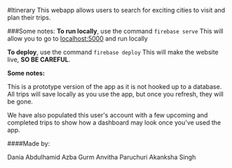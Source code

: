 #Itinerary
This webapp allows users to search for exciting cities to visit and plan their trips. 

###Some notes:
**To run locally**, use the command
`firebase serve`
This will allow you to go to [localhost:5000](https://localhost:5000) and run locally

**To deploy**, use the command
`firebase deploy`
This will make the website live, **SO BE CAREFUL**.

**Some notes:** 

This is a prototype version of the app as it is not hooked up to a database. All trips will save locally as you use the app, but once you refresh, they will be gone. 

We have also populated this user's account with a few upcoming and completed trips to show how a dashboard may look once you've used the app.


####Made by:

Dania Abdulhamid
Azba Gurm
Anvitha Paruchuri
Akanksha Singh

